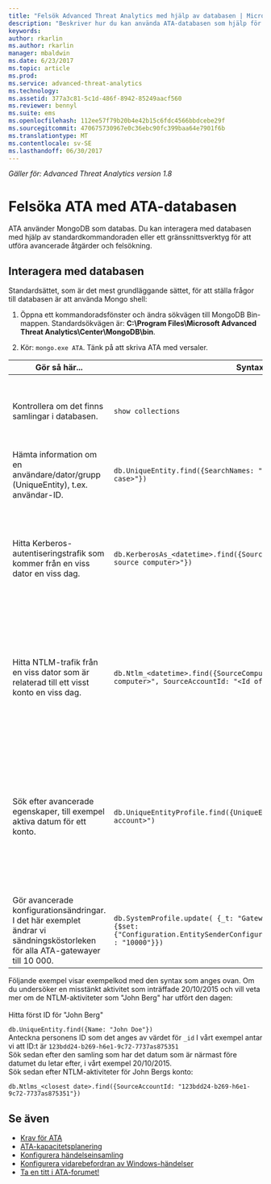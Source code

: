 ```yaml
---
title: "Felsök Advanced Threat Analytics med hjälp av databasen | Microsoft Docs"
description: "Beskriver hur du kan använda ATA-databasen som hjälp för att felsöka problem"
keywords: 
author: rkarlin
ms.author: rkarlin
manager: mbaldwin
ms.date: 6/23/2017
ms.topic: article
ms.prod: 
ms.service: advanced-threat-analytics
ms.technology: 
ms.assetid: 377a3c81-5c1d-486f-8942-85249aacf560
ms.reviewer: bennyl
ms.suite: ems
ms.openlocfilehash: 112ee57f79b20b4e42b15c6fdc4566bbdcebe29f
ms.sourcegitcommit: 470675730967e0c36ebc90fc399baa64e7901f6b
ms.translationtype: MT
ms.contentlocale: sv-SE
ms.lasthandoff: 06/30/2017
---
```

*Gäller för: Advanced Threat Analytics version 1.8*



# Felsöka ATA med ATA-databasen
<a id="troubleshooting-ata-using-the-ata-database" class="xliff"></a>
ATA använder MongoDB som databas.
Du kan interagera med databasen med hjälp av standardkommandoraden eller ett gränssnittsverktyg för att utföra avancerade åtgärder och felsökning.

## Interagera med databasen
<a id="interacting-with-the-database" class="xliff"></a>
Standardsättet, som är det mest grundläggande sättet, för att ställa frågor till databasen är att använda Mongo shell:

1.  Öppna ett kommandoradsfönster och ändra sökvägen till MongoDB Bin-mappen. Standardsökvägen är: **C:\Program Files\Microsoft Advanced Threat Analytics\Center\MongoDB\bin**.

2.  Kör: `mongo.exe ATA`. Tänk på att skriva ATA med versaler.

|Gör så här...|Syntax|Anteckningar|
|-------------|----------|---------|
|Kontrollera om det finns samlingar i databasen.|`show collections`|Det kan användas som ett test för slutpunkt till slutpunkt för att se att trafiken skrivs till databasen och att händelsen 4776 tas emot av ATA.|
|Hämta information om en användare/dator/grupp (UniqueEntity), t.ex. användar-ID.|`db.UniqueEntity.find({SearchNames: "<name of entity in lower case>"})`||
|Hitta Kerberos-autentiseringstrafik som kommer från en viss dator en viss dag.|`db.KerberosAs_<datetime>.find({SourceComputerId: "<Id of the source computer>"})`|Om du vill hämta &lt;ID för källdatorn&gt; kan du fråga UniqueEntity-samlingarna på det sätt som visas i exemplet.<br /><br />Varje aktivitetstyp, till exempel Kerberos-autentiseringar, har en egen samling per UTC-datum.|
|Hitta NTLM-trafik från en viss dator som är relaterad till ett visst konto en viss dag.|`db.Ntlm_<datetime>.find({SourceComputerId: "<Id of the source computer>", SourceAccountId: "<Id of the account>"})`|Om du vill hämta &lt;ID för källdatorn&gt; och &lt;ID för kontot&gt; kan du fråga UniqueEntity-samlingarna på det sätt som visas i exemplet.<br /><br />Varje aktivitetstyp, till exempel NTLM-autentiseringar, har en egen samling per UTC-datum.|
|Sök efter avancerade egenskaper, till exempel aktiva datum för ett konto. |`db.UniqueEntityProfile.find({UniqueEntityId: "<Id of the account>")`|Om du vill hämta &lt;ID för kontot&gt; kan du fråga UniqueEntity-samlingarna på det sätt som visas i exemplet.<br>Egenskapsnamnet som visar de datum då kontot har varit aktivt heter: "ActiveDates". Du kanske vill veta om ett konto har minst 21 dagars aktivitet för att maskininlärningsalgoritmen för onormalt beteende ska kunna köras på den.|
|Gör avancerade konfigurationsändringar. I det här exemplet ändrar vi sändningsköstorleken för alla ATA-gatewayer till 10 000.|`db.SystemProfile.update( {_t: "GatewaySystemProfile"} ,`<br>`{$set:{"Configuration.EntitySenderConfiguration.EntityBatchBlockMaxSize" : "10000"}})`|`|

Följande exempel visar exempelkod med den syntax som anges ovan. Om du undersöker en misstänkt aktivitet som inträffade 20/10/2015 och vill veta mer om de NTLM-aktiviteter som "John Berg" har utfört den dagen:<br /><br />Hitta först ID för "John Berg"

`db.UniqueEntity.find({Name: "John Doe"})`<br>Anteckna personens ID som det anges av värdet för `_id` I vårt exempel antar vi att ID:t är `123bdd24-b269-h6e1-9c72-7737as875351`<br>Sök sedan efter den samling som har det datum som är närmast före datumet du letar efter, i vårt exempel 20/10/2015.<br>Sök sedan efter NTLM-aktiviteter för John Bergs konto: 

`db.Ntlms_<closest date>.find({SourceAccountId: "123bdd24-b269-h6e1-9c72-7737as875351"})`

## Se även
<a id="see-also" class="xliff"></a>
- [Krav för ATA](ata-prerequisites.md)
- [ATA-kapacitetsplanering](ata-capacity-planning.md)
- [Konfigurera händelseinsamling](configure-event-collection.md)
- [Konfigurera vidarebefordran av Windows-händelser](configure-event-collection.md#configuring-windows-event-forwarding)
- [Ta en titt i ATA-forumet!](https://social.technet.microsoft.com/Forums/security/home?forum=mata)
